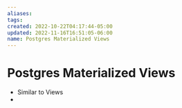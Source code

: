```yaml
---
aliases: 
tags: 
created: 2022-10-22T04:17:44-05:00
updated: 2022-11-16T16:51:05-06:00
name: Postgres Materialized Views
---
```


# Postgres Materialized Views
- Similar to Views
- 